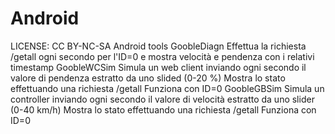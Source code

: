 # Android
LICENSE: CC BY-NC-SA
Android tools
GoobleDiagn
Effettua la richiesta /getall ogni secondo per l'ID=0 e mostra velocità e pendenza con i relativi timestamp
GoobleWCSim
Simula un web client inviando ogni secondo il valore di pendenza estratto da uno slided (0-20 %)
Mostra lo stato effettuando una richiesta /getall
Funziona con ID=0
GoobleGBSim
Simula un controller inviando ogni secondo il valore di velocità estratto da uno slider (0-40 km/h)
Mostra lo stato effettuando una richiesta /getall
Funziona con ID=0
